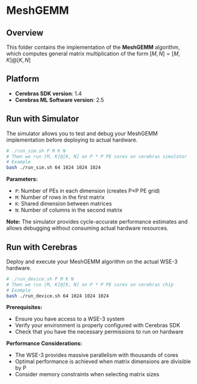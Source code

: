 # MeshGEMM

## Overview

This folder contains the implementation of the **MeshGEMM** algorithm, which computes general matrix multiplication of the form $[M,N]=[M,K]@[K,N]$

## Platform

- **Cerebras SDK version**: 1.4
- **Cerebras ML Software version**: 2.5

## Run with Simulator

The simulator allows you to test and debug your MeshGEMM implementation before deploying to actual hardware.

```bash
# ./run_sim.sh P M K N
# Then we run [M, K]@[K, N] on P * P PE cores on cerebras simulator
# Example
bash ./run_sim.sh 64 1024 1024 1024
```

**Parameters:**
- `P`: Number of PEs in each dimension (creates P×P PE grid)
- `M`: Number of rows in the first matrix
- `K`: Shared dimension between matrices
- `N`: Number of columns in the second matrix

**Note:** The simulator provides cycle-accurate performance estimates and allows debugging without consuming actual hardware resources.

## Run with Cerebras

Deploy and execute your MeshGEMM algorithm on the actual WSE-3 hardware.

```bash
# ./run_device.sh P M K N
# Then we run [M, K]@[K, N] on P * P PE cores on cerebras chip
# Example
bash ./run_device.sh 64 1024 1024 1024
```

**Prerequisites:**
- Ensure you have access to a WSE-3 system
- Verify your environment is properly configured with Cerebras SDK
- Check that you have the necessary permissions to run on hardware

**Performance Considerations:**
- The WSE-3 provides massive parallelism with thousands of cores
- Optimal performance is achieved when matrix dimensions are divisible by P
- Consider memory constraints when selecting matrix sizes

